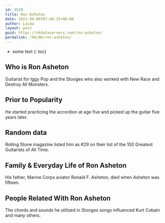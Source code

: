```yaml
---
id: 3520
title: Ron Asheton
date: 2021-04-06T07:48:25+00:00
author: Laima
layout: post
guid: https://ukdataservers.com/ron-asheton/
permalink: /04/06/ron-asheton/
---
```


* some text
{: toc}


## Who is Ron Asheton
                  
                  
                  
Guitarist for Iggy Pop and the Stooges who also worked with New Race and Destroy All Monsters.
                  
              
            
              
            
                
                
                
## Prior to Popularity
                  
                  
                  
He started practicing the accordion at age five and picked up the guitar five years later.
                  
              
            
              
            
                
                
                
## Random data
                  
                  
                  
Rolling Stone magazine listed him as #29 on their list of the 100 Greatest Guitarists of All Time.
                  
              
            
              
            
                
                
                
## Family & Everyday Life of Ron Asheton
                  
                  
                  
His father, Marine Corps aviator Ronald F. Asheton, died when Asheton was fifteen.
                  
              
            
              
            
                
                
                
## People Related With Ron Asheton
                  
                  
                  
The chords and sounds he utilized in Stooges songs influenced Kurt Cobain and many others.
                  
              
            
              
            
                
              
            
              
              
            
            
              
            
          
          
          